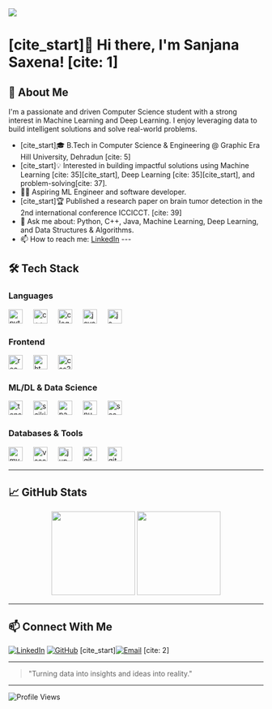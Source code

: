 <a href="https://git.io/typing-svg">
    <img src="https://readme-typing-svg.herokuapp.com/?lines=Hello%2C+World!+👋;I'm+SANJANA+SAXENA.;A+Machine+Learning+Enthusiast!&center=true&size=30&color=F7A8B8""> 
</a>

# [cite_start]👋 Hi there, I'm Sanjana Saxena! [cite: 1]

## 🚀 About Me

I'm a passionate and driven Computer Science student with a strong interest in Machine Learning and Deep Learning. I enjoy leveraging data to build intelligent solutions and solve real-world problems.

- [cite_start]🎓 B.Tech in Computer Science & Engineering @ Graphic Era Hill University, Dehradun [cite: 5]
- [cite_start]💡 Interested in building impactful solutions using Machine Learning [cite: 35][cite_start], Deep Learning [cite: 35][cite_start], and problem-solving[cite: 37].
- 🧑‍💻 Aspiring ML Engineer and software developer.
- [cite_start]🏆 Published a research paper on brain tumor detection in the 2nd international conference ICCICCT. [cite: 39]
- 💬 Ask me about: Python, C++, Java, Machine Learning, Deep Learning, and Data Structures & Algorithms.
- 📫 How to reach me: [LinkedIn](https://www.linkedin.com/in/your-linkedin-profile/) ---

## 🛠 Tech Stack

### Languages
<div align="left">
  <img src="https://cdn.jsdelivr.net/gh/devicons/devicon/icons/python/python-original.svg" height="28" alt="python logo" />
  <img width="13" />
  <img src="https://cdn.jsdelivr.net/gh/devicons/devicon/icons/cplusplus/cplusplus-original.svg" height="28" alt="c++ logo" />
  <img width="13" />
  <img src="https://cdn.jsdelivr.net/gh/devicons/devicon/icons/c/c-original.svg" height="28" alt="c logo" />
  <img width="13" />
  <img src="https://cdn.jsdelivr.net/gh/devicons/devicon/icons/java/java-original.svg" height="28" alt="java logo" />
  <img width="13" />
  <img src="https://cdn.jsdelivr.net/gh/devicons/devicon/icons/javascript/javascript-original.svg" height="28" alt="js logo" />
</div>

### Frontend
<div align="left">
  <img src="https://cdn.jsdelivr.net/gh/devicons/devicon/icons/react/react-original.svg" height="28" alt="react logo" />
  <img width="13" />
  <img src="https://cdn.jsdelivr.net/gh/devicons/devicon/icons/html5/html5-original.svg" height="28" alt="html5 logo" />
  <img width="13" />
  <img src="https://cdn.jsdelivr.net/gh/devicons/devicon/icons/css3/css3-original.svg" height="28" alt="css3 logo" />
</div>

### ML/DL & Data Science
<div align="left">
  <img src="https://cdn.jsdelivr.net/gh/devicons/devicon/icons/tensorflow/tensorflow-original.svg" height="28" alt="tensorflow logo" />
  <img width="13" />
  <img src="https://cdn.jsdelivr.net/gh/devicons/devicon/icons/scikitlearn/scikitlearn-original.svg" height="28" alt="scikit-learn logo" />
  <img width="13" />
  <img src="https://cdn.jsdelivr.net/gh/devicons/devicon/icons/pandas/pandas-original.svg" height="28" alt="pandas logo" />
  <img width="13" />
  <img src="https://cdn.jsdelivr.net/gh/devicons/devicon/icons/numpy/numpy-original.svg" height="28" alt="numpy logo" />
  <img width="13" />
  <img src="https://cdn.jsdelivr.net/gh/devicons/devicon/icons/seaborn/seaborn-original.svg" height="28" alt="seaborn logo" />
</div>

### Databases & Tools
<div align="left">
  <img src="https://cdn.jsdelivr.net/gh/devicons/devicon/icons/mysql/mysql-original.svg" height="28" alt="mysql logo" />
  <img width="13" />
  <img src="https://cdn.jsdelivr.net/gh/devicons/devicon/icons/vscode/vscode-original.svg" height="28" alt="vscode logo" />
  <img width="13" />
  <img src="https://cdn.jsdelivr.net/gh/devicons/devicon/icons/jupyter/jupyter-original-wordmark.svg" height="28" alt="jupyter logo" />
  <img width="13" />
  <img src="https://cdn.jsdelivr.net/gh/devicons/devicon/icons/git/git-original.svg" height="28" alt="git logo" />
  <img width="13" />
  <img src="https://cdn.jsdelivr.net/gh/devicons/devicon/icons/github/github-original.svg" height="28" alt="github logo" />
</div>

---

## 📈 GitHub Stats

<p align="center">
  <img src="https://github-readme-stats.vercel.app/api?username=your-github-username&show_icons=true&theme=radical" height="165"/>
  <img src="https://github-readme-stats.vercel.app/api/top-langs/?username=your-github-username&layout=compact&theme=radical" height="165"/>
</p>

---

## 📫 Connect With Me

[![LinkedIn](https://img.shields.io/badge/-LinkedIn-blue?style=flat-square&logo=Linkedin&logoColor=white&link=https://www.linkedin.com/in/your-linkedin-profile/)](https://www.linkedin.com/in/your-linkedin-profile/)
[![GitHub](https://img.shields.io/badge/-GitHub-black?style=flat-square&logo=github&logoColor=white&link=https://github.com/your-github-username)](https://github.com/your-github-username)
[cite_start][![Email](https://img.shields.io/badge/-Email-D14836?style=flat-square&logo=gmail&logoColor=white&link=mailto:saxenasanjana667@gmail.com)](mailto:saxenasanjana667@gmail.com) [cite: 2]

---

> "Turning data into insights and ideas into reality."

---

![Profile Views](https://komarev.com/ghpvc/?username=your-github-username&color=blue)
